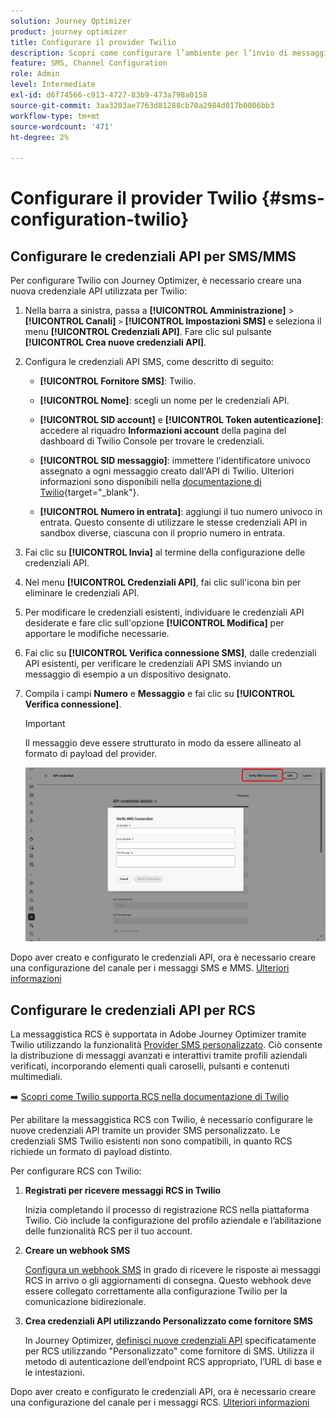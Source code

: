 ```yaml
---
solution: Journey Optimizer
product: journey optimizer
title: Configurare il provider Twilio
description: Scopri come configurare l’ambiente per l’invio di messaggi di testo con Journey Optimizer con Twilio
feature: SMS, Channel Configuration
role: Admin
level: Intermediate
exl-id: d6f74566-c913-4727-83b9-473a798a0158
source-git-commit: 3aa3203ae7763d81288cb70a2984d017b0006bb3
workflow-type: tm+mt
source-wordcount: '471'
ht-degree: 2%

---
```


# Configurare il provider Twilio {#sms-configuration-twilio}

## Configurare le credenziali API per SMS/MMS

Per configurare Twilio con Journey Optimizer, è necessario creare una nuova credenziale API utilizzata per Twilio:

1. Nella barra a sinistra, passa a **[!UICONTROL Amministrazione]** > **[!UICONTROL Canali]** `>` **[!UICONTROL Impostazioni SMS]** e seleziona il menu **[!UICONTROL Credenziali API]**. Fare clic sul pulsante **[!UICONTROL Crea nuove credenziali API]**.

1. Configura le credenziali API SMS, come descritto di seguito:

   * **[!UICONTROL Fornitore SMS]**: Twilio.

   * **[!UICONTROL Nome]**: scegli un nome per le credenziali API.

   * **[!UICONTROL SID account]** e **[!UICONTROL Token autenticazione]**: accedere al riquadro **Informazioni account** della pagina del dashboard di Twilio Console per trovare le credenziali.

   * **[!UICONTROL SID messaggio]**: immettere l&#39;identificatore univoco assegnato a ogni messaggio creato dall&#39;API di Twilio. Ulteriori informazioni sono disponibili nella [documentazione di Twilio](https://support.twilio.com/hc/en-us/articles/223134387-What-is-a-Message-SID-){target="_blank"}.

   * **[!UICONTROL Numero in entrata]**: aggiungi il tuo numero univoco in entrata. Questo consente di utilizzare le stesse credenziali API in sandbox diverse, ciascuna con il proprio numero in entrata.

1. Fai clic su **[!UICONTROL Invia]** al termine della configurazione delle credenziali API.

1. Nel menu **[!UICONTROL Credenziali API]**, fai clic sull&#39;icona bin per eliminare le credenziali API.

1. Per modificare le credenziali esistenti, individuare le credenziali API desiderate e fare clic sull&#39;opzione **[!UICONTROL Modifica]** per apportare le modifiche necessarie.

1. Fai clic su **[!UICONTROL Verifica connessione SMS]**, dalle credenziali API esistenti, per verificare le credenziali API SMS inviando un messaggio di esempio a un dispositivo designato.

1. Compila i campi **Numero** e **Messaggio** e fai clic su **[!UICONTROL Verifica connessione]**.

   >[!IMPORTANT]
   >
   >Il messaggio deve essere strutturato in modo da essere allineato al formato di payload del provider.

   ![](assets/verify-connection.png)

Dopo aver creato e configurato le credenziali API, ora è necessario creare una configurazione del canale per i messaggi SMS e MMS. [Ulteriori informazioni](sms-configuration-surface.md)

## Configurare le credenziali API per RCS

La messaggistica RCS è supportata in Adobe Journey Optimizer tramite Twilio utilizzando la funzionalità [Provider SMS personalizzato](sms-configuration-custom.md). Ciò consente la distribuzione di messaggi avanzati e interattivi tramite profili aziendali verificati, incorporando elementi quali caroselli, pulsanti e contenuti multimediali.

➡️ [Scopri come Twilio supporta RCS nella documentazione di Twilio](https://www.twilio.com/docs/rcs)

Per abilitare la messaggistica RCS con Twilio, è necessario configurare le nuove credenziali API tramite un provider SMS personalizzato. Le credenziali SMS Twilio esistenti non sono compatibili, in quanto RCS richiede un formato di payload distinto.

Per configurare RCS con Twilio:

1. **Registrati per ricevere messaggi RCS in Twilio**

   Inizia completando il processo di registrazione RCS nella piattaforma Twilio. Ciò include la configurazione del profilo aziendale e l’abilitazione delle funzionalità RCS per il tuo account.

1. **Creare un webhook SMS**

   [Configura un webhook SMS](sms-configuration-custom.md#webhook) in grado di ricevere le risposte ai messaggi RCS in arrivo o gli aggiornamenti di consegna. Questo webhook deve essere collegato correttamente alla configurazione Twilio per la comunicazione bidirezionale.

1. **Crea credenziali API utilizzando Personalizzato come fornitore SMS**

   In Journey Optimizer, [definisci nuove credenziali API](sms-configuration-custom.md#api-credential) specificatamente per RCS utilizzando &quot;Personalizzato&quot; come fornitore di SMS. Utilizza il metodo di autenticazione dell’endpoint RCS appropriato, l’URL di base e le intestazioni.

Dopo aver creato e configurato le credenziali API, ora è necessario creare una configurazione del canale per i messaggi RCS. [Ulteriori informazioni](sms-configuration-surface.md)







